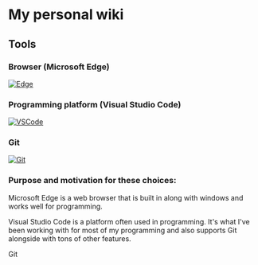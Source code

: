 # My personal wiki

## Tools

### Browser (Microsoft Edge)

[![Edge][edge]][edge-url]

### Programming platform (Visual Studio Code)

[![VSCode][vscode]][vscode-url]

### Git

[![Git][git]][git-url]

###

### Purpose and motivation for these choices:

Microsoft Edge is a web browser that is built in along with windows and works well for programming.

Visual Studio Code is a platform often used in programming. It's what I've been working with for most of my programming and also supports Git alongside with tons of other features.

Git

[vscode]: https://img.shields.io/badge/Visual_Studio_Code-0078D4?style=for-the-badge&logo=visual%20studio%20code&logoColor=white
[vscode-url]: https://code.visualstudio.com/
[edge]: https://img.shields.io/badge/Microsoft_Edge-0078D7?style=for-the-badge&logo=Microsoft-edge&logoColor=white
[edge-url]: https://www.microsoft.com/edge
[git]: https://img.shields.io/badge/GIT-E44C30?style=for-the-badge&logo=git&logoColor=white
[git-url]: https://git-scm.com/
